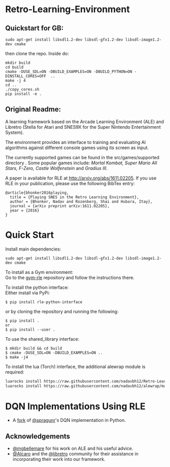 # Retro-Learning-Environment


## Quickstart for GB:
```
sudo apt-get install libsdl1.2-dev libsdl-gfx1.2-dev libsdl-image1.2-dev cmake
```
then clone the repo. Inside do:
```
mkdir build
cd build
cmake -DUSE_SDL=ON -DBUILD_EXAMPLES=ON -DBUILD_PYTHON=ON -DINSTALL_CORES=OFF  ..
make -j 4
cd ..
./copy_cores.sh
pip install -e .
```

## Original Readme:
A learning framework based on the Arcade Learning Environment (ALE) and Libretro (Stella for Atari and SNES9X for the Super Nintendo Entertainment System).

The environment provides an interface to training and evaluating AI algorithms against different console games using its screen as input.

The currently supported games can be found in the src/games/supported directory .
Some popular games include: _Mortal Kombat, Super Mario All Stars, F-Zero, Castle Wolfenstein_ and _Gradius III_.

A paper is available for RLE at http://arxiv.org/abs/1611.02205.
If you use RLE in your publication, please use the following BibTex entry:
  
    @article{bhonker2016playing,
      title = {Playing SNES in the Retro Learning Environment},
      author = {Bhonker, Nadav and Rozenberg, Shai and Hubara, Itay},
      journal = {arXiv preprint arXiv:1611.02205},
      year = {2016}
    }
   
Quick Start
===============================

Install main dependencies:
```
sudo apt-get install libsdl1.2-dev libsdl-gfx1.2-dev libsdl-image1.2-dev cmake
```
To install as a Gym environment:  
Go to the [gym-rle](https://github.com/nadavbh12/gym-rle) repository and follow the instructions there.

To install the python interface:  
Either install via PyPi:
```
$ pip install rle-python-interface
```
or by cloning the repository and running the following:
```
$ pip install .
or
$ pip install --user .
```

To use the shared_library interface:

```
$ mkdir build && cd build
$ cmake -DUSE_SDL=ON -DBUILD_EXAMPLES=ON ..
$ make -j4
```

To install the lua (Torch) interface, the additional alewrap module is required:
```sh
luarocks install https://raw.githubusercontent.com/nadavbh12/Retro-Learning-Environment/master/ale-2-0.rockspec
luarocks install https://raw.githubusercontent.com/nadavbh12/alewrap/master/alewrap-0-0.rockspec
```

DQN Implementations Using RLE
===============================
- A [fork](https://github.com/nadavbh12/deep_q_rl) of [@spragunr](https://github.com/spragunr)'s DQN implementation in Python.

## Acknowledgements
- [@mgbellemare](https://github.com/mgbellemare) for his work on ALE and his useful advice.
- [@Alcaro](https://github.com/Alcaro) and the [@libretro](https://github.com/libretro) community for their assistance in incorporating their work into our framework.
